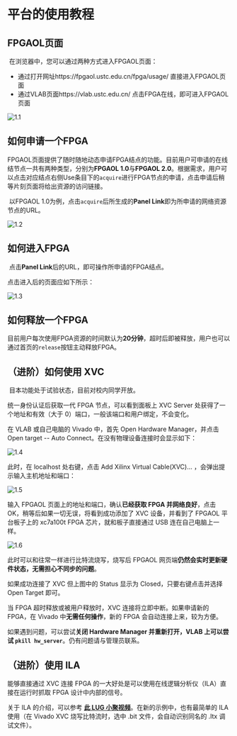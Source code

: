 #  平台的使用教程



## FPGAOL页面

​		在浏览器中，您可以通过两种方式进入FPGAOL页面：

- 通过打开网址https://fpgaol.ustc.edu.cn/fpga/usage/ 直接进入FPGAOL页面
- 通过VLAB页面https://vlab.ustc.edu.cn/ 点击FPGA在线，即可进入FPGAOL页面

![1.1](./picture/平台的使用教程/1.png)



## 如何申请一个FPGA

​		FPGAOL页面提供了随时随地动态申请FPGA结点的功能。目前用户可申请的在线结节点一共有两种类型，分别为**FPGAOL 1.0**与**FPGAOL 2.0**。根据需求，用户可以点击对应结点右侧Use条目下的`acquire`进行FPGA节点的申请，点击申请后稍等片刻页面将给出资源的访问链接。

​		以FPGAOL 1.0为例，点击`acquire`后所生成的**Panel Link**即为所申请的网络资源节点的URL。

![1.2](./picture/平台的使用教程/2.png)

## 如何进入FPGA

​		点击**Panel Link**后的URL，即可操作所申请的FPGA结点。

点击进入后的页面应如下所示：

![1.3](./picture/平台的使用教程/3.png)

## 如何释放一个FPGA

​		目前用户每次使用FPGA资源的时间默认为**20分钟**，超时后即被释放，用户也可以通过首页的`release`按钮主动释放FPGA。



## （进阶）如何使用 XVC

​		目本功能处于试验状态，目前对校内同学开放。

统一身份认证后获取一代 FPGA 节点，可以看到面板上 XVC Server 处获得了一个地址和有效（大于 0）端口，一般该端口和用户绑定，不会变化。

在 VLAB 或自己电脑的 Vivado 中，首先 Open Hardware Manager，并点击 Open target -- Auto Connect。在没有物理设备连接时会显示如下：

![1.4](./picture/平台的使用教程/4.png)

此时，在 localhost 处右键，点击 Add Xilinx Virtual Cable(XVC)... ，会弹出提示输入主机地址和端口：

![1.5](./picture/平台的使用教程/5.png)

输入 FPGAOL 页面上的地址和端口，确认**已经获取 FPGA 并网络良好**，点击 OK，稍等后如果一切无误，将看到成功添加了 XVC 设备，并看到了 FPGAOL 平台板子上的 xc7a100t FPGA 芯片，就和板子直接通过 USB 连在自己电脑上一样。

![1.6](./picture/平台的使用教程/6.png)

此时可以和往常一样进行比特流烧写，烧写后 FPGAOL 网页端**仍然会实时更新硬件状态，无需担心不同步的问题**。

如果成功连接了 XVC 但上图中的 Status 显示为 Closed，只要右键点击并选择 Open Target 即可。

当 FPGA 超时释放或被用户释放时，XVC 连接将立即中断。如果申请新的 FPGA，在 Vivado 中**无需任何操作**，新的 FPGA 会自动连接上来，较为方便。

如果遇到问题，可以尝试**关闭 Hardware Manager 并重新打开，VLAB 上可以尝试 `pkill hw_server`**。仍有问题请与管理员联系。

## （进阶）使用 ILA

能够直接通过 XVC 连接 FPGA 的一大好处是可以使用在线逻辑分析仪（ILA）直接在运行时抓取 FPGA 设计中内部的信号。

关于 ILA 的介绍，可以参考 [**此 LUG 小聚视频**](https://ftp.lug.ustc.edu.cn/weekly_party/2020.12.13_%E6%97%A0%E4%B8%BB%E9%A2%98%E5%B0%8F%E8%81%9A/Video/4.mp4)。在新的示例中，也有最简单的 ILA 使用（在 Vivado XVC 烧写比特流时，选中 .bit 文件，会自动识别同名的 .ltx 调试文件）。